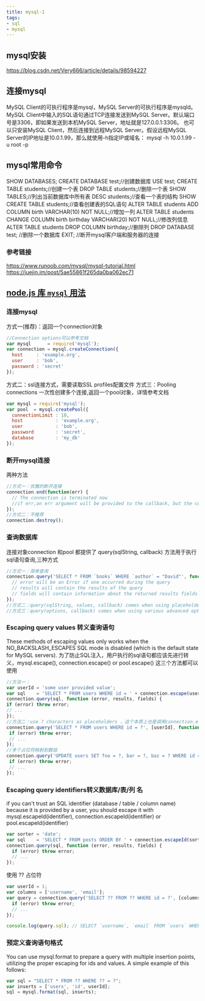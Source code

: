 ```yaml
---
title: mysql-1
tags:
- sql
- mysql
---
```

## mysql安装
https://blog.csdn.net/Very666/article/details/98594227
## 连接mysql
MySQL Client的可执行程序是mysql，MySQL Server的可执行程序是mysqld。
MySQL Client中输入的SQL语句通过TCP连接发送到MySQL Server。默认端口号是3306，即如果发送到本机MySQL Server，地址就是127.0.0.1:3306。
也可以只安装MySQL Client，然后连接到远程MySQL Server。假设远程MySQL Server的IP地址是10.0.1.99，那么就使用-h指定IP或域名：
mysql -h 10.0.1.99 -u root -p
## mysql常用命令
SHOW DATABASES;
CREATE DATABASE test;//创建数据库
USE test;
CREATE TABLE students;//创建一个表
DROP TABLE students;//删除一个表
SHOW TABLES;//列出当前数据库中所有表
DESC students;//查看一个表的结构
SHOW CREATE TABLE students;//查看创建表的SQL语句
ALTER TABLE students ADD COLUMN birth VARCHAR(10) NOT NULL;//增加一列
ALTER TABLE students CHANGE COLUMN birth birthday VARCHAR(20) NOT NULL;//修改列信息
ALTER TABLE students DROP COLUMN birthday;//删除列
DROP DATABASE test; //删除一个数据库
EXIT; //断开mysql客户端和服务器的连接
### 参考链接
https://www.runoob.com/mysql/mysql-tutorial.html
https://juejin.im/post/5ae55861f265da0ba062ec71
## [node.js 库 `mysql` 用法](https://github.com/mysqljs/mysql)
### 连接mysql
方式一(推荐)：返回一个connection对象
```js
//Connection options可以参考文档
var mysql      = require('mysql');
var connection = mysql.createConnection({
  host     : 'example.org',
  user     : 'bob',
  password : 'secret'
});
```
方式二：ssl连接方式，需要读取SSL profiles配置文件
方式三：Pooling connections
一次性创建多个连接,返回一个pool对象，详情参考文档
```js
var mysql = require('mysql');
var pool  = mysql.createPool({
  connectionLimit : 10,
  host            : 'example.org',
  user            : 'bob',
  password        : 'secret',
  database        : 'my_db'
});
```
### 断开mysql连接
两种方法
```js
//方式一：优雅的断开连接
connection.end(function(err) {
  // The connection is terminated now
  //if err,an err argument will be provided to the callback, but the connection will be terminated regardless of that.
});
//方式二：不推荐
connection.destroy();
```
### 查询数据库
连接对象connection 和pool 都提供了 query(sqlString, callback) 方法用于执行sql语句查询,三种方式
```js
//方式一：简单查询
connection.query('SELECT * FROM `books` WHERE `author` = "David"', function (error, results, fields) {
  // error will be an Error if one occurred during the query
  // results will contain the results of the query
  // fields will contain information about the returned results fields (if any)
});
//方式二：query(sqlString, values, callback) comes when using placeholder values 
//方式三：query(options, callback) comes when using various advanced options
```
### Escaping query values 转义查询语句
These methods of escaping values only works when the NO_BACKSLASH_ESCAPES SQL mode is disabled (which is the default state for MySQL servers).
为了防止SQL注入，用户执行的sql语句都应该先进行转义，mysql.escape(), connection.escape() or pool.escape() 这三个方法都可以使用
 ```js
 //方法一：
var userId = 'some user provided value';
var sql    = 'SELECT * FROM users WHERE id = ' + connection.escape(userId);
connection.query(sql, function (error, results, fields) {
if (error) throw error;
// ...
});
//方法二：use ? characters as placeholders ，这个本质上也是调用connection.escape()方法
connection.query('SELECT * FROM users WHERE id = ?', [userId], function (error, results, fields) {
  if (error) throw error;
  // ...
});
//多个占位符映射到数组
connection.query('UPDATE users SET foo = ?, bar = ?, baz = ? WHERE id = ?', ['a', 'b', 'c', userId], function (error, results, fields) {
  if (error) throw error;
  // ...
});
```
### Escaping query identifiers转义数据库/表/列 名
if you can't trust an SQL identifier (database / table / column name) because it is provided by a user, you should escape it with mysql.escapeId(identifier), connection.escapeId(identifier) or pool.escapeId(identifier)
```js
var sorter = 'date';
var sql    = 'SELECT * FROM posts ORDER BY ' + connection.escapeId(sorter);
connection.query(sql, function (error, results, fields) {
  if (error) throw error;
  // ...
});
```
使用 ?? 占位符
```js
var userId = 1;
var columns = ['username', 'email'];
var query = connection.query('SELECT ?? FROM ?? WHERE id = ?', [columns, 'users', userId], function (error, results, fields) {
  if (error) throw error;
  // ...
});

console.log(query.sql); // SELECT `username`, `email` FROM `users` WHERE id = 1
```
### 预定义查询语句格式
You can use mysql.format to prepare a query with multiple insertion points, utilizing the proper escaping for ids and values. A simple example of this follows:
```js
var sql = "SELECT * FROM ?? WHERE ?? = ?";
var inserts = ['users', 'id', userId];
sql = mysql.format(sql, inserts);
```